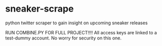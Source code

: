 # sneaker-scrape
python twitter scraper to gain insight on upcoming sneaker releases

RUN COMBINE.PY FOR FULL PROJECT!!!!
All access keys are linked to a test-dummy account. No worry for security on this one.
